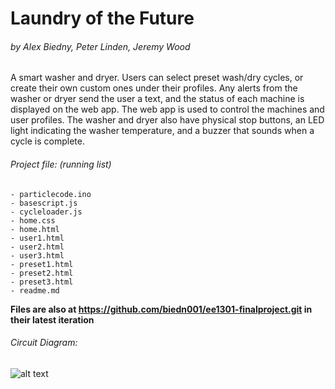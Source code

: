 # Laundry of the Future
###### by Alex Biedny, Peter Linden, Jeremy Wood
   
A smart washer and dryer. Users can select preset wash/dry cycles, or create their own custom ones under their profiles. Any alerts from the washer or dryer send the user a text, and the status of each machine is displayed on the web app. The web app is used to control the machines and user profiles. The washer and dryer also have physical stop buttons, an LED light indicating the washer temperature, and a buzzer that sounds when a cycle is complete.

###### Project file: (running list)
    - particlecode.ino
    - basescript.js
    - cycleloader.js
    - home.css
    - home.html
    - user1.html
    - user2.html
    - user3.html
    - preset1.html
    - preset2.html
    - preset3.html
    - readme.md

**Files are also at https://github.com/biedn001/ee1301-finalproject.git in their latest iteration**

###### Circuit Diagram:
![alt text](https://raw.githubusercontent.com/biedn001/ee1301-finalproject/master/schematic.png "Circuit Schematic")
